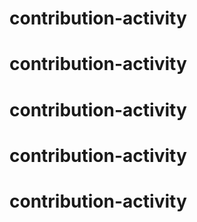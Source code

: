 # contribution-activity
# contribution-activity
# contribution-activity
# contribution-activity
# contribution-activity
